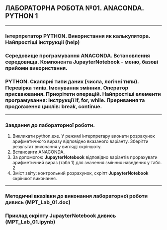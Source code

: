 ## **ЛАБОРАТОРНА РОБОТА №01. ANACONDA. PYTHON 1**
---
### Інтерпретатор PYTHON.  Використання як калькулятора. Найпростіші інструкціі (help)
### Середовище програмування ANACONDA. Встановлення середовища. Компонента **JupayterNotebook** -  меню, базові прийоми використання.
### PYTHON.  Скалярні типи даних (числа, логічні типи). Перевірка типів. Іменування змінних. Оператор присваювання. Приорітети операцій. Найпростіші елементи програмування: інструкції if, for, while. Преривання та продовження циклів: break, continue.
---
### **Завдання**  до лабораторної роботи.
1. Викликати python.exe. У режимі інтерпретару вионати розрахунок арифметичного виразу відповідно вказаного варіанту. Зберігти результат виконання у вигляді скріншоту.
1. Встановити ANACONDA.  
1. За допомогою **JupayterNotebook** відповідно варіантів прорахувати арифметичний вираз (табл 1) для значення змінних наведених у табл. 2
1. Зміст звіту: контрольний розрахунок, скріпт **JupayterNotebook** скріншот виконання.
---
### **Методичні вказівки до виконання лабораторної роботи дивись** (MPT_Lab_01.doc)
### **Приклад скріпту JupayterNotebook дивись** (MPT_Lab_01.ipynb)
